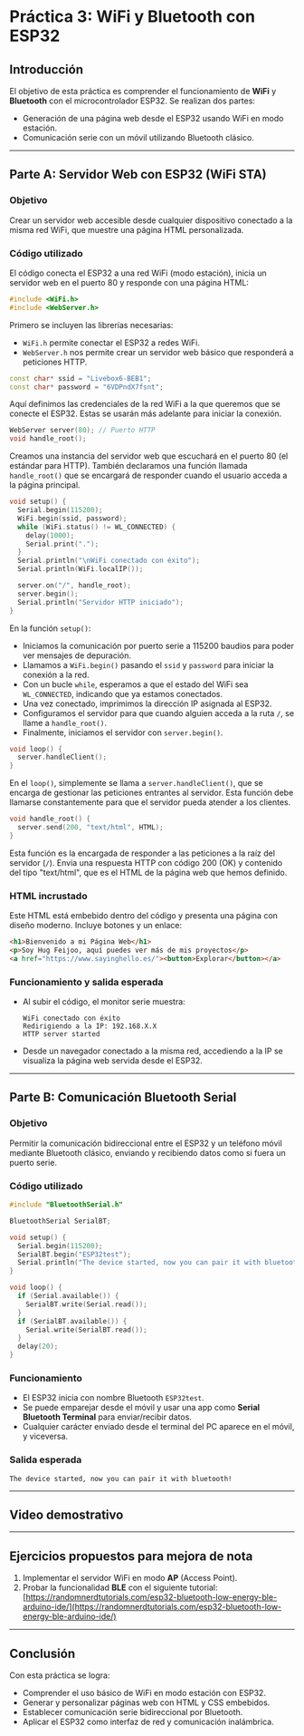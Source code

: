 
# Práctica 3: WiFi y Bluetooth con ESP32

## Introducción

El objetivo de esta práctica es comprender el funcionamiento de **WiFi** y **Bluetooth** con el microcontrolador ESP32. Se realizan dos partes:

- Generación de una página web desde el ESP32 usando WiFi en modo estación.
- Comunicación serie con un móvil utilizando Bluetooth clásico.

---

## Parte A: Servidor Web con ESP32 (WiFi STA)

### Objetivo

Crear un servidor web accesible desde cualquier dispositivo conectado a la misma red WiFi, que muestre una página HTML personalizada.

### Código utilizado

El código conecta el ESP32 a una red WiFi (modo estación), inicia un servidor web en el puerto 80 y responde con una página HTML:


```cpp
#include <WiFi.h>
#include <WebServer.h>
```

Primero se incluyen las librerías necesarias:
- `WiFi.h` permite conectar el ESP32 a redes WiFi.
- `WebServer.h` nos permite crear un servidor web básico que responderá a peticiones HTTP.

```cpp
const char* ssid = "Livebox6-BEB1";
const char* password = "6VDPndX7fsnt";
```
Aquí definimos las credenciales de la red WiFi a la que queremos que se conecte el ESP32. Estas se usarán más adelante para iniciar la conexión.

```cpp
WebServer server(80); // Puerto HTTP
void handle_root();
```

Creamos una instancia del servidor web que escuchará en el puerto 80 (el estándar para HTTP). También declaramos una función llamada `handle_root()` que se encargará de responder cuando el usuario acceda a la página principal.

```cpp
void setup() {
  Serial.begin(115200);
  WiFi.begin(ssid, password);
  while (WiFi.status() != WL_CONNECTED) {
    delay(1000);
    Serial.print(".");
  }
  Serial.println("\nWiFi conectado con éxito");
  Serial.println(WiFi.localIP());

  server.on("/", handle_root);
  server.begin();
  Serial.println("Servidor HTTP iniciado");
}
```

En la función `setup()`:
- Iniciamos la comunicación por puerto serie a 115200 baudios para poder ver mensajes de depuración.
- Llamamos a `WiFi.begin()` pasando el `ssid` y `password` para iniciar la conexión a la red.
- Con un bucle `while`, esperamos a que el estado del WiFi sea `WL_CONNECTED`, indicando que ya estamos conectados.
- Una vez conectado, imprimimos la dirección IP asignada al ESP32.
- Configuramos el servidor para que cuando alguien acceda a la ruta `/`, se llame a `handle_root()`.
- Finalmente, iniciamos el servidor con `server.begin()`.

```cpp
void loop() {
  server.handleClient();
}
```

En el `loop()`, simplemente se llama a `server.handleClient()`, que se encarga de gestionar las peticiones entrantes al servidor. Esta función debe llamarse constantemente para que el servidor pueda atender a los clientes.

```cpp
void handle_root() {
  server.send(200, "text/html", HTML);
}
```

Esta función es la encargada de responder a las peticiones a la raíz del servidor (`/`). Envia una respuesta HTTP con código 200 (OK) y contenido del tipo "text/html", que es el HTML de la página web que hemos definido.

### HTML incrustado

Este HTML está embebido dentro del código y presenta una página con diseño moderno. Incluye botones y un enlace:

```html
<h1>Bienvenido a mi Página Web</h1>
<p>Soy Hug Feijoo, aquí puedes ver más de mis proyectos</p>
<a href="https://www.sayinghello.es/"><button>Explorar</button></a>
```

### Funcionamiento y salida esperada

- Al subir el código, el monitor serie muestra:
  ```
  WiFi conectado con éxito
  Redirigiendo a la IP: 192.168.X.X
  HTTP server started
  ```

- Desde un navegador conectado a la misma red, accediendo a la IP se visualiza la página web servida desde el ESP32.

---

## Parte B: Comunicación Bluetooth Serial

### Objetivo

Permitir la comunicación bidireccional entre el ESP32 y un teléfono móvil mediante Bluetooth clásico, enviando y recibiendo datos como si fuera un puerto serie.

### Código utilizado

```cpp
#include "BluetoothSerial.h"

BluetoothSerial SerialBT;

void setup() {
  Serial.begin(115200);
  SerialBT.begin("ESP32test");
  Serial.println("The device started, now you can pair it with bluetooth!");
}

void loop() {
  if (Serial.available()) {
    SerialBT.write(Serial.read());
  }
  if (SerialBT.available()) {
    Serial.write(SerialBT.read());
  }
  delay(20);
}
```

### Funcionamiento

- El ESP32 inicia con nombre Bluetooth `ESP32test`.
- Se puede emparejar desde el móvil y usar una app como **Serial Bluetooth Terminal** para enviar/recibir datos.
- Cualquier carácter enviado desde el terminal del PC aparece en el móvil, y viceversa.

### Salida esperada

```
The device started, now you can pair it with bluetooth!
```

---

## Video demostrativo


---

## Ejercicios propuestos para mejora de nota

1. Implementar el servidor WiFi en modo **AP** (Access Point).
2. Probar la funcionalidad **BLE** con el siguiente tutorial:  
   [https://randomnerdtutorials.com/esp32-bluetooth-low-energy-ble-arduino-ide/](https://randomnerdtutorials.com/esp32-bluetooth-low-energy-ble-arduino-ide/)

---

## Conclusión

Con esta práctica se logra:

- Comprender el uso básico de WiFi en modo estación con ESP32.
- Generar y personalizar páginas web con HTML y CSS embebidos.
- Establecer comunicación serie bidireccional por Bluetooth.
- Aplicar el ESP32 como interfaz de red y comunicación inalámbrica.
